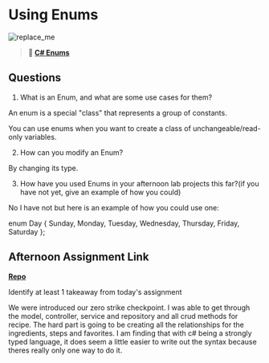 # Using Enums

![replace_me](https://codeworks.blob.core.windows.net/public/assets/img/illustrations/placeholder.svg)

> **📖 [C# Enums](https://codeworksacademy.com/fs-student-guide/resources/wk10/03-Enums)**

## Questions

1. What is an Enum, and what are some use cases for them?

An enum is a special "class" that represents a group of constants.

You can use enums when you want to create a class of unchangeable/read-only variables.

2. How can you modify an Enum?

By changing its type.

3. How have you used Enums in your afternoon lab projects this far?(if you have not yet, give an example of how you could)

No I have not but here is an example of how you could use one:

enum Day {
    Sunday,
    Monday,
    Tuesday,
    Wednesday,
    Thursday,
    Friday,
    Saturday
};

## Afternoon Assignment Link

**[Repo](https://github.com/TimothyMcCormick/AllSpice)**

Identify at least 1 takeaway from today's assignment

We were introduced our zero strike checkpoint. I was able to get through the model, controller, service and repository and all crud methods for recipe. The hard part is going to be creating all the relationships for the ingredients, steps and favorites. I am finding that with c# being a strongly typed language, it does seem a little easier to write out the syntax because theres really only one way to do it.
